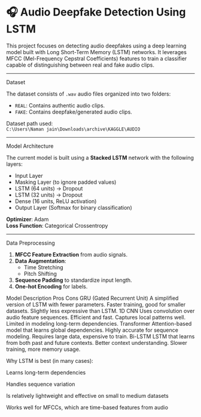 # 🎧 Audio Deepfake Detection Using LSTM

This project focuses on detecting audio deepfakes using a deep learning model built with Long Short-Term Memory (LSTM) networks. It leverages MFCC (Mel-Frequency Cepstral Coefficients) features to train a classifier capable of distinguishing between real and fake audio clips.

---

Dataset

The dataset consists of `.wav` audio files organized into two folders:
- `REAL`: Contains authentic audio clips.
- `FAKE`: Contains deepfake/generated audio clips.

 Dataset path used:  
`C:\Users\Naman jain\Downloads\archive\KAGGLE\AUDIO`

---

Model Architecture

The current model is built using a **Stacked LSTM** network with the following layers:
- Input Layer  
- Masking Layer (to ignore padded values)  
- LSTM (64 units) → Dropout  
- LSTM (32 units) → Dropout  
- Dense (16 units, ReLU activation)  
- Output Layer (Softmax for binary classification)

**Optimizer**: Adam  
**Loss Function**: Categorical Crossentropy

---

 Data Preprocessing

1. **MFCC Feature Extraction** from audio signals.  
2. **Data Augmentation**:
   - Time Stretching  
   - Pitch Shifting  
3. **Sequence Padding** to standardize input length.  
4. **One-hot Encoding** for labels.

Model	Description	Pros	Cons
GRU (Gated Recurrent Unit)	A simplified version of LSTM with fewer parameters.	Faster training, good for smaller datasets.	Slightly less expressive than LSTM.
1D CNN	Uses convolution over audio feature sequences.	Efficient and fast. Captures local patterns well.	Limited in modeling long-term dependencies.
Transformer	Attention-based model that learns global dependencies.	Highly accurate for sequence modeling.	Requires large data, expensive to train.
Bi-LSTM	LSTM that learns from both past and future contexts.	Better context understanding.	Slower training, more memory usage.


Why LSTM is best (in many cases):

Learns long-term dependencies

Handles sequence variation

Is relatively lightweight and effective on small to medium datasets

Works well for MFCCs, which are time-based features from audio
